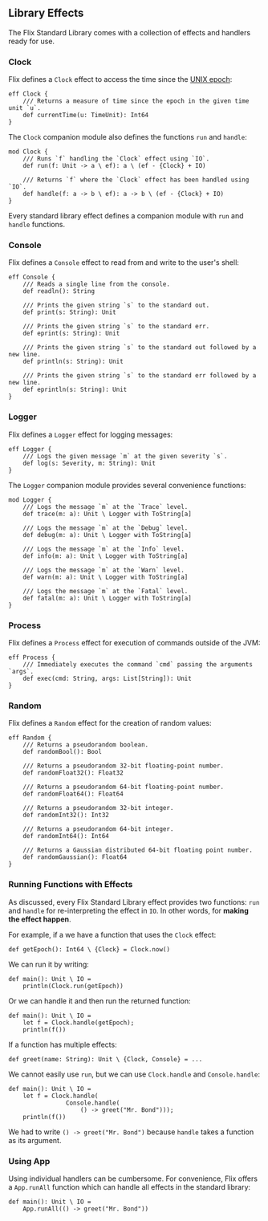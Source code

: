 ## Library Effects

The Flix Standard Library comes with a collection of effects and handlers ready
for use. 

### Clock

Flix defines a `Clock` effect to access the time since the [UNIX epoch](https://en.wikipedia.org/wiki/Unix_time):

```flix
eff Clock {
    /// Returns a measure of time since the epoch in the given time unit `u`.
    def currentTime(u: TimeUnit): Int64
}
```

The `Clock` companion module also defines the functions `run` and `handle`:

```flix
mod Clock {
    /// Runs `f` handling the `Clock` effect using `IO`.
    def run(f: Unit -> a \ ef): a \ (ef - {Clock} + IO)

    /// Returns `f` where the `Clock` effect has been handled using `IO`.
    def handle(f: a -> b \ ef): a -> b \ (ef - {Clock} + IO)
}
```

Every standard library effect defines a companion module with `run` and `handle`
functions.

### Console

Flix defines a `Console` effect to read from and write to the user's shell:

```flix
eff Console {
    /// Reads a single line from the console.
    def readln(): String

    /// Prints the given string `s` to the standard out.
    def print(s: String): Unit

    /// Prints the given string `s` to the standard err.
    def eprint(s: String): Unit

    /// Prints the given string `s` to the standard out followed by a new line.
    def println(s: String): Unit

    /// Prints the given string `s` to the standard err followed by a new line.
    def eprintln(s: String): Unit
}
```

### Logger

Flix defines a `Logger` effect for logging messages:

```flix
eff Logger {
    /// Logs the given message `m` at the given severity `s`.
    def log(s: Severity, m: String): Unit
}
```

The `Logger` companion module provides several convenience functions:

```flix
mod Logger {
    /// Logs the message `m` at the `Trace` level.
    def trace(m: a): Unit \ Logger with ToString[a]

    /// Logs the message `m` at the `Debug` level.
    def debug(m: a): Unit \ Logger with ToString[a]

    /// Logs the message `m` at the `Info` level.
    def info(m: a): Unit \ Logger with ToString[a]

    /// Logs the message `m` at the `Warn` level.
    def warn(m: a): Unit \ Logger with ToString[a]

    /// Logs the message `m` at the `Fatal` level.
    def fatal(m: a): Unit \ Logger with ToString[a]
}
```

### Process

Flix defines a `Process` effect for execution of commands outside of the JVM:

```flix
eff Process {
    /// Immediately executes the command `cmd` passing the arguments `args`.
    def exec(cmd: String, args: List[String]): Unit
}
```

### Random

Flix defines a `Random` effect for the creation of random values:

```flix
eff Random {
    /// Returns a pseudorandom boolean.
    def randomBool(): Bool

    /// Returns a pseudorandom 32-bit floating-point number.
    def randomFloat32(): Float32

    /// Returns a pseudorandom 64-bit floating-point number.
    def randomFloat64(): Float64

    /// Returns a pseudorandom 32-bit integer.
    def randomInt32(): Int32

    /// Returns a pseudorandom 64-bit integer.
    def randomInt64(): Int64

    /// Returns a Gaussian distributed 64-bit floating point number.
    def randomGaussian(): Float64
}
```

### Running Functions with Effects

As discussed, every Flix Standard Library effect provides two functions: `run`
and `handle` for re-interpreting the effect in `IO`. In other words, for
**making the effect happen**. 

For example, if a we have a function that uses the `Clock` effect:

```flix
def getEpoch(): Int64 \ {Clock} = Clock.now()
```

We can run it by writing:

```flix
def main(): Unit \ IO = 
    println(Clock.run(getEpoch))
```

Or we can handle it and then run the returned function:

```flix
def main(): Unit \ IO = 
    let f = Clock.handle(getEpoch);
    println(f())
```

If a function has multiple effects:

```flix
def greet(name: String): Unit \ {Clock, Console} = ...
```

We cannot easily use `run`, but we can use `Clock.handle` and `Console.handle`:

```flix
def main(): Unit \ IO = 
    let f = Clock.handle(
                Console.handle(
                    () -> greet("Mr. Bond")));
    println(f())
```

We had to write `() -> greet("Mr. Bond")` because `handle` takes a function as
its argument.

### Using App

Using individual handlers can be cumbersome. For convenience, Flix offers a
`App.runAll` function which can handle all effects in the standard library:

```flix
def main(): Unit \ IO = 
    App.runAll(() -> greet("Mr. Bond"))
```
